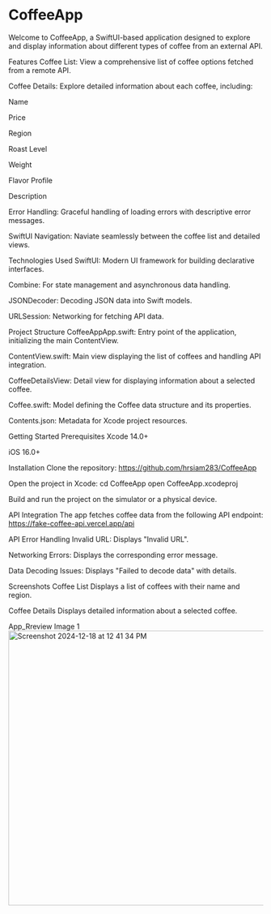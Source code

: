 # CoffeeApp
Welcome to CoffeeApp, a SwiftUI-based application designed to explore and display information about different types of coffee from an external API.

Features
Coffee List: View a comprehensive list of coffee options fetched from a remote API.

Coffee Details: Explore detailed information about each coffee, including:

Name

Price

Region

Roast Level

Weight

Flavor Profile

Description

Error Handling: Graceful handling of loading errors with descriptive error messages.

SwiftUI Navigation: Naviate seamlessly between the coffee list and detailed views.

Technologies Used
SwiftUI: Modern UI framework for building declarative interfaces.

Combine: For state management and asynchronous data handling.

JSONDecoder: Decoding JSON data into Swift models.

URLSession: Networking for fetching API data.

Project Structure
CoffeeAppApp.swift: Entry point of the application, initializing the main ContentView.

ContentView.swift: Main view displaying the list of coffees and handling API integration.

CoffeeDetailsView: Detail view for displaying information about a selected coffee.

Coffee.swift: Model defining the Coffee data structure and its properties.

Contents.json: Metadata for Xcode project resources.

Getting Started
Prerequisites
Xcode 14.0+

iOS 16.0+

Installation
Clone the repository:
https://github.com/hrsiam283/CoffeeApp

Open the project in Xcode:
cd CoffeeApp
open CoffeeApp.xcodeproj

Build and run the project on the simulator or a physical device.

API Integration
The app fetches coffee data from the following API endpoint:
https://fake-coffee-api.vercel.app/api

API Error Handling
Invalid URL: Displays "Invalid URL".

Networking Errors: Displays the corresponding error message.

Data Decoding Issues: Displays "Failed to decode data" with details.

Screenshots
Coffee List Displays a list of coffees with their name and region.

Coffee Details Displays detailed information about a selected coffee.

App_Rreview
Image 1
<img width="542" alt="Screenshot 2024-12-18 at 12 41 34 PM" src="https://github.com/user-attachments/assets/56850051-bcf0-4e81-b523-2e633da42446" />



